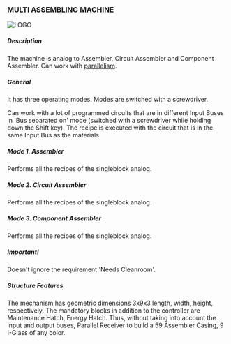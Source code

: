 ### MULTI ASSEMBLING MACHINE

![LOGO](https://gtimpact.space/media/gregtech/ParAssembler.png)

##### Description

The machine is analog to Assembler, Circuit Assembler and Component Assembler. Can work with [parallelism](/mechanics#parallelism).

##### General

It has three operating modes. Modes are switched with a screwdriver.

Can work with a lot of programmed circuits that are in different Input Buses in 'Bus separated on' mode (switched with a screwdriver while holding down the Shift key). The recipe is executed with the circuit that is in the same Input Bus as the materials.

##### Mode 1. Assembler

Performs all the recipes of the singleblock analog.

##### Mode 2. Circuit Assembler

Performs all the recipes of the singleblock analog.

##### Mode 3. Component Assembler

Performs all the recipes of the singleblock analog.

##### Important!

Doesn't ignore the requirement 'Needs Cleanroom'.

##### Structure Features

The mechanism has geometric dimensions 3x9x3 length, width, height, respectively. The mandatory blocks in addition to the controller are Maintenance Hatch, Energy Hatch. Thus, without taking into account the input and output buses, Parallel Receiver to build a 59 Assembler Casing, 9 I-Glass of any color.
